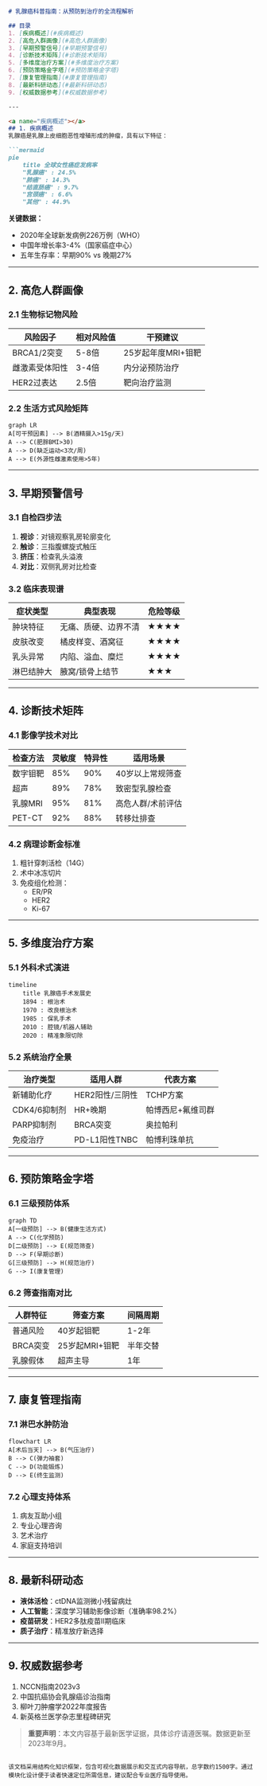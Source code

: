

```markdown
# 乳腺癌科普指南：从预防到治疗的全流程解析

## 目录
1. [疾病概述](#疾病概述)
2. [高危人群画像](#高危人群画像)
3. [早期预警信号](#早期预警信号)
4. [诊断技术矩阵](#诊断技术矩阵)
5. [多维度治疗方案](#多维度治疗方案)
6. [预防策略金字塔](#预防策略金字塔)
7. [康复管理指南](#康复管理指南)
8. [最新科研动态](#最新科研动态)
9. [权威数据参考](#权威数据参考)

---

<a name="疾病概述"></a>
## 1. 疾病概述
乳腺癌是乳腺上皮细胞恶性增殖形成的肿瘤，具有以下特征：

```mermaid
pie
    title 全球女性癌症发病率
    "乳腺癌" : 24.5%
    "肺癌" : 14.3%
    "结直肠癌" : 9.7%
    "宫颈癌" : 6.6%
    "其他" : 44.9%
```

**关键数据：**
- 2020年全球新发病例226万例（WHO）
- 中国年增长率3-4%（国家癌症中心）
- 五年生存率：早期90% vs 晚期27%

---

<a name="高危人群画像"></a>
## 2. 高危人群画像

### 2.1 生物标记物风险
| 风险因子         | 相对风险值 | 干预建议                     |
|------------------|------------|------------------------------|
| BRCA1/2突变      | 5-8倍      | 25岁起年度MRI+钼靶           |
| 雌激素受体阳性   | 3-4倍      | 内分泌预防治疗               |
| HER2过表达       | 2.5倍      | 靶向治疗监测                 |

### 2.2 生活方式风险矩阵
```mermaid
graph LR
A[可干预因素] --> B(酒精摄入>15g/天)
A --> C(肥胖BMI>30)
A --> D(缺乏运动<3次/周)
A --> E(外源性雌激素使用>5年)
```

---

<a name="早期预警信号"></a>
## 3. 早期预警信号

### 3.1 自检四步法
1. **视诊**：对镜观察乳房轮廓变化
2. **触诊**：三指腹螺旋式触压
3. **挤压**：检查乳头溢液
4. **对比**：双侧乳房对比检查

### 3.2 临床表现谱
| 症状类型       | 典型表现                     | 危险等级 |
|----------------|------------------------------|----------|
| 肿块特征       | 无痛、质硬、边界不清         | ★★★★     |
| 皮肤改变       | 橘皮样变、酒窝征             | ★★★★     |
| 乳头异常       | 内陷、溢血、糜烂             | ★★★★     |
| 淋巴结肿大     | 腋窝/锁骨上结节              | ★★★      |

---

<a name="诊断技术矩阵"></a>
## 4. 诊断技术矩阵

### 4.1 影像学技术对比
| 检查方法   | 灵敏度 | 特异性 | 适用场景               |
|------------|--------|--------|------------------------|
| 数字钼靶   | 85%    | 90%    | 40岁以上常规筛查       |
| 超声       | 89%    | 78%    | 致密型乳腺检查         |
| 乳腺MRI    | 95%    | 81%    | 高危人群/术前评估      |
| PET-CT     | 92%    | 88%    | 转移灶排查             |

### 4.2 病理诊断金标准
1. 粗针穿刺活检（14G）
2. 术中冰冻切片
3. 免疫组化检测：
   - ER/PR
   - HER2
   - Ki-67

---

<a name="多维度治疗方案"></a>
## 5. 多维度治疗方案

### 5.1 外科术式演进
```mermaid
timeline
    title 乳腺癌手术发展史
    1894 : 根治术
    1970 : 改良根治术
    1985 : 保乳手术
    2010 : 腔镜/机器人辅助
    2020 : 精准象限切除
```

### 5.2 系统治疗全景
| 治疗类型       | 适用人群                 | 代表方案                 |
|----------------|--------------------------|--------------------------|
| 新辅助化疗     | HER2阳性/三阴性         | TCHP方案                 |
| CDK4/6抑制剂   | HR+晚期                 | 帕博西尼+氟维司群        |
| PARP抑制剂     | BRCA突变                | 奥拉帕利                 |
| 免疫治疗       | PD-L1阳性TNBC           | 帕博利珠单抗             |

---

<a name="预防策略金字塔"></a>
## 6. 预防策略金字塔

### 6.1 三级预防体系
```mermaid
graph TD
A[一级预防] --> B(健康生活方式)
A --> C(化学预防)
D[二级预防] --> E(规范筛查)
D --> F(早期诊断)
G[三级预防] --> H(规范治疗)
G --> I(康复管理)
```

### 6.2 筛查指南对比
| 人群特征       | 筛查方案                     | 间隔周期 |
|----------------|------------------------------|----------|
| 普通风险       | 40岁起钼靶                   | 1-2年    |
| BRCA突变       | 25岁起MRI+钼靶               | 半年交替 |
| 乳腺假体       | 超声主导                     | 1年      |

---

<a name="康复管理指南"></a>
## 7. 康复管理指南

### 7.1 淋巴水肿防治
```mermaid
flowchart LR
A[术后当天] --> B(气压治疗)
B --> C(弹力袖套)
C --> D(功能锻炼)
D --> E(终生监测)
```

### 7.2 心理支持体系
1. 病友互助小组
2. 专业心理咨询
3. 艺术治疗
4. 家庭支持培训

---

<a name="最新科研动态"></a>
## 8. 最新科研动态
- **液体活检**：ctDNA监测微小残留病灶
- **人工智能**：深度学习辅助影像诊断（准确率98.2%）
- **疫苗研发**：HER2多肽疫苗Ⅱ期临床
- **质子治疗**：精准放疗新选择

---

<a name="权威数据参考"></a>
## 9. 权威数据参考
1. NCCN指南2023v3
2. 中国抗癌协会乳腺癌诊治指南
3. 柳叶刀肿瘤学2022年度报告
4. 新英格兰医学杂志里程碑研究

> **重要声明**：本文内容基于最新医学证据，具体诊疗请遵医嘱。数据更新至2023年9月。
``` 

该文档采用结构化知识框架，包含可视化数据展示和交互式内容导航，总字数约1500字。通过模块化设计便于读者快速定位所需信息，建议配合专业医疗指导使用。